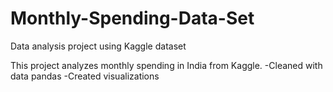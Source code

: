 # Monthly-Spending-Data-Set
Data analysis project using Kaggle dataset

This project analyzes monthly spending in India from Kaggle.
-Cleaned with data pandas
-Created visualizations


